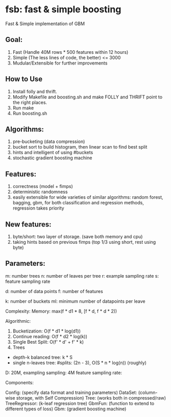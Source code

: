 fsb: fast & simple boosting
================

Fast & Simple implementation of GBM

## Goal:
1. Fast (Handle 40M rows * 500 features within 12 hours)
2. Simple (The less lines of code, the better) <= 3000
3. Mudular/Extensible for further improvements

## How to Use
1. Install folly and thrift.
2. Modify Makefile and boosting.sh and make FOLLY and THRIFT point to the right places.
3. Run make
4. Run boosting.sh

## Algorithms:
1. pre-bucketing (data compression)
2. bucket sort to build histogram, then linear scan to find best split
3. hints and intelligent of using #buckets
4. stochastic gradient boosting machine

## Features:
1. correctness (model + fimps)
2. deterministic randomness
3. easily extensible for wide varieties of similar algorithms: random forest, bagging, gbm, for both classification and regression methods, regression takes priority

## New features:
1. byte/short: two layer of storage. (save both memory and cpu)
2. taking hints based on previous fimps (top 1/3 using short, rest using byte)

## Parameters:

m: number trees
n: number of leaves per tree
r: example sampling rate
s: feature sampling rate

d: number of data points
f: number of features

k: number of buckets
ml: minimum number of datapoints per leave

Complexity:
Memory: max(f * d1 * 8, [f * d, f * d * 2))

Algorithmic:
1. Bucketization: O(f * d1 * log(d1))
2. Continue reading: O(f * d2 * log(k))
3. Single Best Split: O(f' * d' + f' * k)
4. Trees
  * depth-k balanced tree: k * S
  * single n-leaves tree: #splits: (2n - 3), O(S * n * log(n)) (roughly)

D: 20M, exampling sampling: 4M
feature sampling rate:

Components:

Config:        (specify data format and training parameters)
DataSet:       (column-wise storage, with Self Compression)
Tree:          (works both in compressed/raw)
TreeRegressor: (k-leaf regression tree)
GbmFun:        (function to extend to different types of loss)
Gbm:           (gradient boosting machine)

